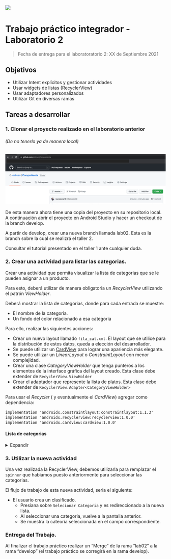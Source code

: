 ![](https://www.frsf.utn.edu.ar/templates/utn17/img/utnsantafe-color.png)

# Trabajo práctico integrador - Laboratorio 2
> Fecha de entrega para el laboratoratorio 2: XX de Septiembre 2021
## Objetivos

- Utilizar Intent explícitos y gestionar actividades
- Usar widgets de listas (RecyclerView)
- Usar adaptadores personalizados
- Utilizar Git en diversas ramas

## Tareas a desarrollar


### 1. Clonar el proyecto realizado en el laboratorio anterior
###### (De no tenerlo ya de manera local)

![](../laboratorio-01/imagenes/6-GithubRepo.png)

De esta manera ahora tiene una copia del proyecto en su repositorio local. A continuación abrir el proyecto en Android Studio y hacer un checkout de la branch develop.

A partir de develop, crear una nueva branch llamada lab02. Esta es la branch sobre la cual se realizrá el taller 2.

Consultar el tutorial presentado en el taller 1 ante cualquier duda. 

### 2. Crear una actividad para listar las categorias.

Crear una actividad que permita visualizar la lista de categorias que se le pueden asignar a un producto.

Para esto, deberá utilizar de manera obligatoria un _RecyclerView_ utilizando el patrón _ViewHolder_.

Deberá mostrar la lista de categorias, donde para cada entrada se muestre:
- El nombre de la categoria.
- Un fondo del color relacionado a esa categoria

Para ello, realizar las siguientes acciones:

- Crear un nuevo layout llamado `fila_cat.xml`. El layout que se utilice para la distribución de estos datos, queda a elección del desarrollador.
- Se puede utilizar un  [CardView](https://developer.android.com/guide/topics/ui/layout/cardview) para lograr una apariencia más elegante.
- Se puede utilizar un _LinearLayout_ o _ConstraintLayout_ con menor complejidad.
- Crear una clase _CategoryViewHolder_ que tenga punteros a los elementos de la interface gráfica del layout creado. Esta clase debe extender de `RecyclerView.ViewHolder`
- Crear el adaptador que represente la lista de platos. Esta clase debe extender de `RecyclerView.Adapter<CategoryViewHolder> `

Para usar el _Recycler_ ( y eventualmente el _CardView_) agregar como dependencia:
 ```
implementation 'androidx.constraintlayout:constraintlayout:1.1.3' 
implementation 'androidx.recyclerview:recyclerview:1.0.0' 
implementation 'androidx.cardview:cardview:1.0.0' 
```
#### Lista de categorias
<details>
<summary>Expandir</summary>
<div class="highlight">
<pre class="highlight">
<code>
{
    "id": "MLA5725",
    "name": "Accesorios para Vehículos"
  },
  {
    "id": "MLA1512",
    "name": "Agro"
  },
  {
    "id": "MLA1403",
    "name": "Alimentos y Bebidas"
  },
  {
    "id": "MLA1071",
    "name": "Animales y Mascotas"
  },
  {
    "id": "MLA1367",
    "name": "Antigüedades y Colecciones"
  },
  {
    "id": "MLA1368",
    "name": "Arte, Librería y Mercería"
  },
  {
    "id": "MLA1743",
    "name": "Autos, Motos y Otros"
  },
  {
    "id": "MLA1384",
    "name": "Bebés"
  },
  {
    "id": "MLA1246",
    "name": "Belleza y Cuidado Personal"
  },
  {
    "id": "MLA1039",
    "name": "Cámaras y Accesorios"
  },
  {
    "id": "MLA1051",
    "name": "Celulares y Teléfonos"
  },
  {
    "id": "MLA1648",
    "name": "Computación"
  },
  {
    "id": "MLA1144",
    "name": "Consolas y Videojuegos"
  },
  {
    "id": "MLA1500",
    "name": "Construcción"
  },
  {
    "id": "MLA1276",
    "name": "Deportes y Fitness"
  },
  {
    "id": "MLA5726",
    "name": "Electrodomésticos y Aires Ac."
  },
  {
    "id": "MLA1000",
    "name": "Electrónica, Audio y Video"
  },
  {
    "id": "MLA2547",
    "name": "Entradas para Eventos"
  },
  {
    "id": "MLA407134",
    "name": "Herramientas"
  },
  {
    "id": "MLA1574",
    "name": "Hogar, Muebles y Jardín"
  },
  {
    "id": "MLA1499",
    "name": "Industrias y Oficinas"
  },
  {
    "id": "MLA1459",
    "name": "Inmuebles"
  },
  {
    "id": "MLA1182",
    "name": "Instrumentos Musicales"
  },
  {
    "id": "MLA3937",
    "name": "Joyas y Relojes"
  },
  {
    "id": "MLA1132",
    "name": "Juegos y Juguetes"
  },
  {
    "id": "MLA3025",
    "name": "Libros, Revistas y Comics"
  },
  {
    "id": "MLA1168",
    "name": "Música, Películas y Series"
  },
  {
    "id": "MLA1430",
    "name": "Ropa y Accesorios"
  },
  {
    "id": "MLA409431",
    "name": "Salud y Equipamiento Médico"
  },
  {
    "id": "MLA1540",
    "name": "Servicios"
  },
  {
    "id": "MLA9304",
    "name": "Souvenirs, Cotillón y Fiestas"
  },
  {
    "id": "MLA1953",
    "name": "Otras categorías"
  }
</code></pre></div>>

</details>

### 3. Utilizar la nueva actividad

Una vez realizada la RecyclerView, debemos utilizarla para remplazar el `spinner` que habiamos puesto anteriormente para seleccionar las categorias.

El flujo de trabajo de esta nueva actividad, seria el siguiente:

* El usuario crea un clasificado.
  * Presiana sobre `Selecionar Categoria` y es redireccionado a la nueva lista.
  * Al seleccionar una categoria, vuelve a la pantalla anterior.
  * Se muestra la cateoria seleccionada en el campo correspondiente.


### Entrega del Trabajo.

Al finalizar el trabajo práctico realizar un “Merge” de la rama “lab02” a la rama “develop” (el trabajo práctico se corregirá en la rama develop). 

